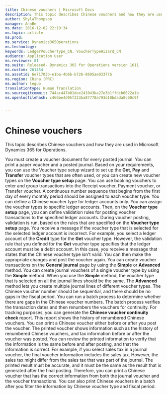 ```yaml
---
title: Chinese vouchers | Microsoft Docs
description: This topic describes Chinese vouchers and how they are used in Microsoft Dynamics 365 for Operations.
author: ShylaThompson
manager: AnnBe
ms.date: 2016-12-02 22:19:34
ms.topic: article
ms.prod: 
ms.service: Dynamics365Operations
ms.technology: 
keywords: LedgerVoucherType_CN, VoucherTypeWizard_CN
audience: Application User
ms.reviewer: 81
ms.suite: Released- Dynamics 365 for Operations version 1611
ms.custom: 261454
ms.assetid: 6e71703b-e1ba-4b6b-b726-8695ae03377b
ms.region: China (PRC)
ms.author: leguo
translationtype: Human Translation
ms.sourcegitcommit: 744ac447b01dee241043ba27e3b1ffdcb0022a1b
ms.openlocfilehash: c466be4d95f223ba87770a793d18bdada8c60c9f


---
```


# <a name="chinese-vouchers"></a>Chinese vouchers

This topic describes Chinese vouchers and how they are used in Microsoft Dynamics 365 for Operations.

You must create a voucher document for every posted journal. You can print a paper voucher and a posted journal. Based on your requirements, you can use the Voucher type setup wizard to set up the **Get**, **Pay** and **Transfer** voucher types that are often used, or you can create new voucher types on the **Voucher type setup** page. You can use booking vouchers to enter and group transactions into the Receipt voucher, Payment voucher, or Transfer voucher. A continuous number sequence that begins from the first day of every monthly period should be assigned to each voucher type. You can define a Chinese voucher type for ledger accounts only. You can assign the voucher types to specific ledger accounts. Then, on the **Voucher type setup** page, you can define validation rules for posting voucher transactions to the specified ledger accounts. During voucher posting, validation is run, based on the rules that are specified on the **Voucher type setup** page. You receive a message if the voucher type that is selected for the selected ledger account is incorrect. For example, you select a ledger account of the **Credit** type for the **Get** voucher type. However, the validation rule that you defined for the **Get** voucher type specifies that the ledger account must be a debit account. In this case, you receive a message that states that the Chinese voucher type isn't valid. You can then make the appropriate changes and post the voucher again. You can create voucher transactions on the **General journal** page by using the **Simple** or **Advanced** method. You can create journal vouchers of a single voucher type by using the **Simple** method. When you use the **Simple** method, the voucher type that is selected on all the journal lines should be the same. The **Advanced** method lets you create multiple journal lines of different voucher types. The Chinese voucher number should be sequential, and there should be no gaps in the fiscal period. You can run a batch process to determine whether there are gaps in the Chinese voucher numbers. The batch process verifies the transaction dates and then renumbers the vouchers for continuity. For tracking purposes, you can generate the **Chinese voucher continuity check** report. This report shows the history of renumbered Chinese vouchers. You can print a Chinese voucher either before or after you post the voucher. The printed voucher shows information such as the history of renumbered Chinese vouchers, and tax information before or after the voucher was posted. You can review the printed information to verify that the information is the same before and after posting, and that the information is correct. For example, if you select sales tax in a journal voucher, the final voucher information includes the sales tax. However, the sales tax might differ from the sales tax that was part of the journal. The printed result must be accurate, and it must be the same as the result that is generated after the final posting. Therefore, you can print a Chinese voucher that has the correct information from both the journal voucher and the voucher transactions. You can also print Chinese vouchers in a batch after you filter the information by Chinese voucher type and fiscal period.




<!--HONumber=Feb17_HO3-->


